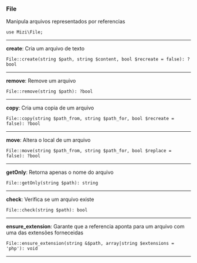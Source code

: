 ### File

Manipula arquivos representados por referencias

    use Mizi\File;

---

**create**: Cria um arquivo de texto
    
    File::create(string $path, string $content, bool $recreate = false): ?bool

---

**remove**: Remove um arquivo
    
    File::remove(string $path): ?bool

---

**copy**: Cria uma copia de um arquivo
    
    File::copy(string $path_from, string $path_for, bool $recreate = false): ?bool

---

**move**: Altera o local de um arquivo
    
    File::move(string $path_from, string $path_for, bool $replace = false): ?bool

---

**getOnly**: Retorna apenas o nome do arquivo
    
    File::getOnly(string $path): string

---

**check**: Verifica se um arquivo existe
    
    File::check(string $path): bool

---

**ensure_extension**: Garante que a referencia aponta para um arquivo com uma das extensões forneceidas
    
    File::ensure_extension(string &$path, array|string $extensions = 'php'): void

---